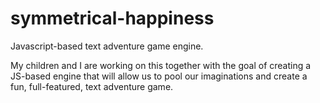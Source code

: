 # symmetrical-happiness

Javascript-based text adventure game engine.

My children and I are working on this together with the goal of creating a JS-based engine that will allow us to pool our imaginations and create a fun, full-featured, text adventure game.
